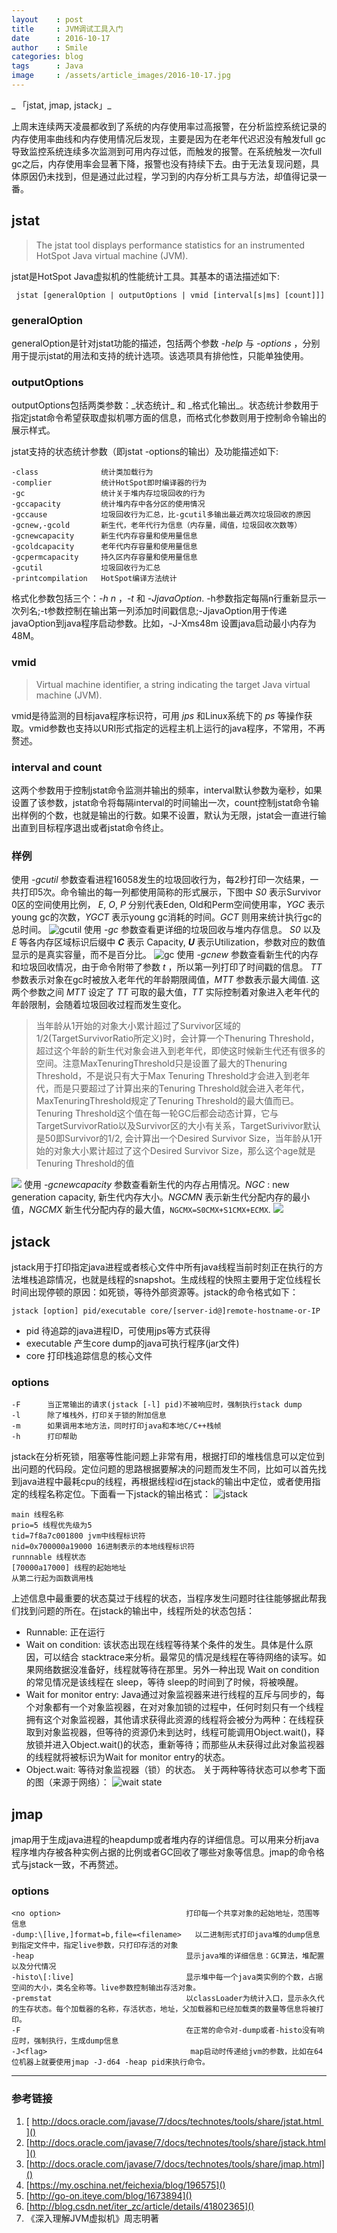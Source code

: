 ```yaml
---
layout    : post
title     : JVM调试工具入门
date      : 2016-10-17
author    : Smile
categories: blog
tags      : Java
image     : /assets/article_images/2016-10-17.jpg
---
```

_ 「jstat,  jmap, jstack」_

上周末连续两天凌晨都收到了系统的内存使用率过高报警，在分析监控系统记录的内存使用率曲线和内存使用情况后发现，主要是因为在老年代迟迟没有触发full gc导致监控系统连续多次监测到可用内存过低，而触发的报警。在系统触发一次full gc之后，内存使用率会显著下降，报警也没有持续下去。由于无法复现问题，具体原因仍未找到，但是通过此过程，学习到的内存分析工具与方法，却值得记录一番。

## jstat
> The jstat tool displays performance statistics for an instrumented HotSpot Java virtual machine (JVM).  

jstat是HotSpot Java虚拟机的性能统计工具。其基本的语法描述如下:

	 jstat [generalOption | outputOptions | vmid [interval[s|ms] [count]]]

### generalOption
generalOption是针对jstat功能的描述，包括两个参数 _-help_  与 _-options_ ，分别用于提示jstat的用法和支持的统计选项。该选项具有排他性，只能单独使用。

### outputOptions
outputOptions包括两类参数：\_状态统计\_ 和 \_格式化输出\_。状态统计参数用于指定jstat命令希望获取虚拟机哪方面的信息，而格式化参数则用于控制命令输出的展示样式。

jstat支持的状态统计参数（即jstat -options的输出）及功能描述如下:

	-class              统计类加载行为
	-complier           统计HotSpot即时编译器的行为
	-gc                 统计关于堆内存垃圾回收的行为
	-gccapacity         统计堆内存中各分区的使用情况
	-gccause            垃圾回收行为汇总，比-gcutil多输出最近两次垃圾回收的原因
	-gcnew,-gcold       新生代，老年代行为信息（内存量，阈值，垃圾回收次数等）
	-gcnewcapacity      新生代内存容量和使用量信息
	-gcoldcapacity      老年代内存容量和使用量信息
	-gcpermcapacity     持久区内存容量和使用量信息
	-gcutil             垃圾回收行为汇总
	-printcompilation   HotSpot编译方法统计

格式化参数包括三个：_-h n_ ，_-t_ 和 _-JjavaOption_. -h参数指定每隔n行重新显示一次列名;-t参数控制在输出第一列添加时间戳信息;-JjavaOption用于传递javaOption到java程序启动参数。比如，-J-Xms48m 设置java启动最小内存为48M。

### vmid
> Virtual machine identifier, a string indicating the target Java virtual machine (JVM).  

vmid是待监测的目标java程序标识符，可用 _jps_ 和Linux系统下的 _ps_ 等操作获取。vmid参数也支持以URI形式指定的远程主机上运行的java程序，不常用，不再赘述。

### interval and count
这两个参数用于控制jstat命令监测并输出的频率，interval默认参数为毫秒，如果设置了该参数，jstat命令将每隔interval的时间输出一次，count控制jstat命令输出样例的个数，也就是输出的行数。如果不设置，默认为无限，jstat会一直进行输出直到目标程序退出或者jstat命令终止。

### 样例
使用 _-gcutil_ 参数查看进程16058发生的垃圾回收行为，每2秒打印一次结果，一共打印5次。命令输出的每一列都使用简称的形式展示，下图中 _S0_ 表示Survivor 0区的空间使用比例， _E_, _O_, _P_ 分别代表Eden, Old和Perm空间使用率，_YGC_ 表示young gc的次数，_YGCT_ 表示young gc消耗的时间。_GCT_ 则用来统计执行gc的总时间。
![][image-1]
使用 _-gc_ 参数查看更详细的垃圾回收与堆内存信息。 _S0_ 以及 _E_ 等各内存区域标识后缀中 _**C**_ 表示 Capacity, _**U**_ 表示Utilization，参数对应的数值显示的是真实容量，而不是百分比。
![][image-2]
使用 _-gcnew_ 参数查看新生代的内存和垃圾回收情况，由于命令附带了参数 _t_ ，所以第一列打印了时间戳的信息。 _TT_ 参数表示对象在gc时被放入老年代的年龄期限阈值，_MTT_ 参数表示最大阈值. 这两个参数之间 _MTT_ 设定了 _TT_ 可取的最大值，_TT_ 实际控制着对象进入老年代的年龄限制，会随着垃圾回收过程而发生变化。
> 当年龄从1开始的对象大小累计超过了Survivor区域的1/2(TargetSurvivorRatio所定义)时，会计算一个Thenuring Threshold，超过这个年龄的新生代对象会进入到老年代，即使这时候新生代还有很多的空间。注意MaxTenuringThreshold只是设置了最大的Thenuring Threshold，不是说只有大于Max Tenuring Threshold才会进入到老年代，而是只要超过了计算出来的Tenuring Threshold就会进入老年代，MaxTenuringThreshold规定了Tenuring Threshold的最大值而已。Tenuring Threshold这个值在每一轮GC后都会动态计算，它与TargetSurvivorRatio以及Survivor区的大小有关系，TargetSurivivor默认是50即Survivor的1/2, 会计算出一个Desired Survivor Size，当年龄从1开始的对象大小累计超过了这个Desired Survivor Size，那么这个age就是Tenuring Threshold的值

![][image-3]
使用 _-gcnewcapacity_ 参数查看新生代的内存占用情况。_NGC_ : new generation capacity, 新生代内存大小。_NGCMN_ 表示新生代分配内存的最小值，_NGCMX_ 新生代分配内存的最大值，`NGCMX=S0CMX+S1CMX+ECMX`.
![][image-4]


## jstack

jstack用于打印指定java进程或者核心文件中所有java线程当前时刻正在执行的方法堆栈追踪情况，也就是线程的snapshot。生成线程的快照主要用于定位线程长时间出现停顿的原因：如死锁，等待外部资源等。jstack的命令格式如下：

	jstack [option] pid/executable core/[server-id@]remote-hostname-or-IP

- pid
待追踪的java进程ID，可使用jps等方式获得
- executable
产生core dump的java可执行程序(jar文件)
- core
打印栈追踪信息的核心文件

### options
	-F      当正常输出的请求(jstack [-l] pid)不被响应时，强制执行stack dump
	-l      除了堆栈外，打印关于锁的附加信息
	-m      如果调用本地方法，同时打印java和本地C/C++栈帧
	-h      打印帮助

jstack在分析死锁，阻塞等性能问题上非常有用，根据打印的堆栈信息可以定位到出问题的代码段。定位问题的思路根据要解决的问题而发生不同，比如可以首先找到java进程中最耗cpu的线程，再根据线程id在jstack的输出中定位，或者使用指定的线程名称定位。下面看一下jstack的输出格式：
![][image-5]

	main 线程名称 
	prio=5 线程优先级为5
	tid=7f8a7c001800 jvm中线程标识符
	nid=0x700000a19000 16进制表示的本地线程标识符
	runnnable 线程状态
	[70000a17000] 线程的起始地址
	从第二行起为函数调用栈

上述信息中最重要的状态莫过于线程的状态，当程序发生问题时往往能够据此帮我们找到问题的所在。在jstack的输出中，线程所处的状态包括：
+ Runnable: 正在运行
+ Wait on condition: 该状态出现在线程等待某个条件的发生。具体是什么原因，可以结合 stacktrace来分析。最常见的情况是线程在等待网络的读写。如果网络数据没准备好，线程就等待在那里。另外一种出现 Wait on condition的常见情况是该线程在 sleep，等待 sleep的时间到了时候，将被唤醒。
+ Wait for monitor entry: Java通过对象监视器来进行线程的互斥与同步的，每个对象都有一个对象监视器，在对对象加锁的过程中，任何时刻只有一个线程拥有这个对象监视器，其他请求获得此资源的线程将会被分为两种：在线程获取到对象监视器，但等待的资源仍未到达时，线程可能调用Object.wait()，释放锁并进入Object.wait()的状态，重新等待；而那些从未获得过此对象监视器的线程就将被标识为Wait for monitor entry的状态。
+ Object.wait: 等待对象监视器（锁）的状态。
关于两种等待状态可以参考下面的图（来源于网络）：
![][image-6]

## jmap

jmap用于生成java进程的heapdump或者堆内存的详细信息。可以用来分析java程序堆内存被各种实例占据的比例或者GC回收了哪些对象等信息。jmap的命令格式与jstack一致，不再赘述。

### options
	<no option>                            打印每一个共享对象的起始地址，范围等信息
	-dump:\[live,]format=b,file=<filename>   以二进制形式打印java堆的dump信息到指定文件中，指定live参数，只打印存活的对象
	-heap                                  显示java堆的详细信息：GC算法，堆配置以及分代情况
	-histo\[:live]                         显示堆中每一个java类实例的个数，占据空间的大小，类名全称等。live参数控制输出存活对象。
	-premstat                              以classLoader为统计入口，显示永久代的生存状态。每个加载器的名称，存活状态，地址，父加载器和已经加载类的数量等信息将被打印。
	-F                                     在正常的命令对-dump或者-histo没有响应时，强制执行，生成dump信息
	-J<flag>                                map启动时传递给jvm的参数，比如在64位机器上就要使用jmap -J-d64 -heap pid来执行命令。

---
### 参考链接
1.  [ http://docs.oracle.com/javase/7/docs/technotes/tools/share/jstat.html ]()
2. [http://docs.oracle.com/javase/7/docs/technotes/tools/share/jstack.html]()
3. [http://docs.oracle.com/javase/7/docs/technotes/tools/share/jmap.html]()
4. [https://my.oschina.net/feichexia/blog/196575]()
5. [http://go-on.iteye.com/blog/1673894]()
6.  [http://blog.csdn.net/iter_zc/article/details/41802365]()
7.  《深入理解JVM虚拟机》周志明著







[image-1]:	/assets/article_images/jvm/jstat%20gcutil.jpg "gcutil"
[image-2]:	/assets/article_images/jvm/jstat%20gc.jpg "gc"
[image-3]:	/assets/article_images/jvm/jstat%20gcnew.jpg
[image-4]:	/assets/article_images/jvm/jstat%20gcnewcapacity.jpg
[image-5]:	/assets/article_images/jvm/jstack.jpg "jstack"
[image-6]:	/assets/article_images/jvm/waitstate.jpg "wait state"